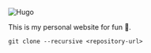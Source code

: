 ![Hugo](https://raw.githubusercontent.com/gohugoio/hugoDocs/master/static/img/hugo-logo.png)

This is my personal website for fun 🤟.

`git clone --recursive <repository-url>`